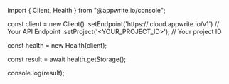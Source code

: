 import { Client, Health } from "@appwrite.io/console";

const client = new Client()
    .setEndpoint('https://<REGION>.cloud.appwrite.io/v1') // Your API Endpoint
    .setProject('<YOUR_PROJECT_ID>'); // Your project ID

const health = new Health(client);

const result = await health.getStorage();

console.log(result);
